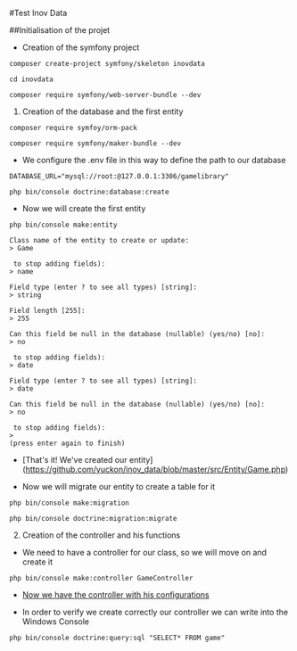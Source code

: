 #Test Inov Data

##Initialisation of the projet

- Creation of the symfony project

```
composer create-project symfony/skeleton inovdata

cd inovdata

composer require symfony/web-server-bundle --dev

```
1. Creation of the database and the first entity

```
composer require symfoy/orm-pack

composer require symfony/maker-bundle --dev

```

- We configure the .env file in this way to define the path to our database

```
DATABASE_URL="mysql://root:@127.0.0.1:3306/gamelibrary"

php bin/console doctrine:database:create

```

- Now we will create the first entity

```
php bin/console make:entity

Class name of the entity to create or update:
> Game

 to stop adding fields):
> name

Field type (enter ? to see all types) [string]:
> string

Field length [255]:
> 255

Can this field be null in the database (nullable) (yes/no) [no]:
> no

 to stop adding fields):
> date

Field type (enter ? to see all types) [string]:
> date

Can this field be null in the database (nullable) (yes/no) [no]:
> no

 to stop adding fields):
>
(press enter again to finish)

```

- [That's it! We've created our entity] (https://github.com/yuckon/inov_data/blob/master/src/Entity/Game.php)

- Now we will migrate our entity to create a table for it

```
php bin/console make:migration

php bin/console doctrine:migration:migrate

```

2. Creation of the controller and his functions

- We need to have a controller for our class, so we will move on and create it

```
php bin/console make:controller GameController

```

- [Now we have the controller with his configurations](https://github.com/yuckon/inov_data/blob/master/src/Controller/GameController.php)

- In order to verify we create correctly our controller we can write into the Windows Console

```
php bin/console doctrine:query:sql "SELECT* FROM game"

```
